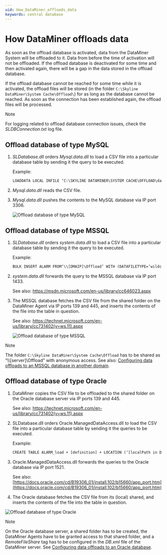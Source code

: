```yaml
---
uid: How_DataMiner_offloads_data
keywords: central database
---
```


# How DataMiner offloads data

As soon as the offload database is activated, data from the DataMiner System will be offloaded to it. Data from before the time of activation will not be offloaded. If the offload database is deactivated for some time and then activated again, there will be a gap in the data stored in the offload database.

If the offload database cannot be reached for some time while it is activated, the offload files will be stored (in the folder `C:\Skyline DataMiner\System Cache\Offload\`) for as long as the database cannot be reached. As soon as the connection has been established again, the offload files will be processed.

> [!NOTE]
> For logging related to offload database connection issues, check the *SLDBConnection.txt* log file.

## Offload database of type MySQL

1. *SLDatabase.dll* orders *Mysql.data.dll* to load a CSV file into a particular database table by sending it the query to be executed.

   Example:

   ```txt
   LOADDATA LOCAL INFILE ‘C:\SKYLINE DATAMINER\SYSTEM CACHE\OFFLOAD\data.csv’INTO TABLE ALARM
   ```

1. *Mysql.data.dll* reads the CSV file.

1. *Mysql.data.dll* pushes the contents to the MySQL database via IP port 3306.

   ![Offload database of type MySQL](~/dataminer/images/db_offload_mysql.jpg)

## Offload database of type MSSQL

1. *SLDatabase.dll* orders *system.data.dll* to load a CSV file into a particular database table by sending it the query to be executed.

   Example:

   ```txt
   BULK INSERT ALARM FROM‘\\[DMAIP]\Offload’ WITH (DATAFILETYPE=’wildcard’, FIELDTERMINATOR = ‘\t’)
   ```

1. *system.data.dll* forwards the query to the MSSQL database via IP port 1433.

   See also: <https://msdn.microsoft.com/en-us/library/cc646023.aspx>

1. The MSSQL database fetches the CSV file from the shared folder on the DataMiner Agent via IP ports 139 and 445, and inserts the contents of the file into the table in question.

   See also: <https://technet.microsoft.com/en-us/library/cc731402(v=ws.11).aspx>

   ![Offload database of type MSSQL](~/dataminer/images/db_offload_mssql.jpg)

> [!NOTE]
> The folder `C:\Skyline DataMiner\System Cache\Offload` has to be shared as “\\\\\[server\]\\Offload” with anonymous access. See also: [Configuring data offloads to an MSSQL database in another domain](xref:DB_xml#configuring-data-offloads-to-an-mssql-database-in-another-domain).

## Offload database of type Oracle

1. DataMiner copies the CSV file to be offloaded to the shared folder on the Oracle database server via IP ports 139 and 445.

   See also: <https://technet.microsoft.com/en-us/library/cc731402(v=ws.11).aspx>

1. SLDatabase.dll orders Oracle.ManagedDataAccess.dll to load the CSV file into a particular database table by sending it the queries to be executed.

   Example:

   ```txt
   CREATE TABLE ALARM_load + [definition] + LOCATION (‘[localPath in Db.xml]’)MERGE INTO ALARM USING (SELECT x FROM ALARM_load)…DROP TABLE ALARM_load
   ```

1. Oracle.ManagedDataAccess.dll forwards the queries to the Oracle database via IP port 1521.

   See also: [https://docs.oracle.com/cd/B19306_01/install.102/b15660/app_port.htm](https://docs.oracle.com/cd/B19306_01/install.102/b15660/app_port.htm)

1. The Oracle database fetches the CSV file from its (local) shared, and inserts the contents of the file into the table in question.

![Offload database of type Oracle](~/dataminer/images/db_offload_oracle.jpg)

> [!NOTE]
> On the Oracle database server, a shared folder has to be created, the DataMiner Agents have to be granted access to that shared folder, and a *RemoteFileShare* tag has to be configured in the *DB.xml* file of the DataMiner server. See [Configuring data offloads to an Oracle database](xref:DB_xml#configuring-data-offloads-to-an-oracle-database).

